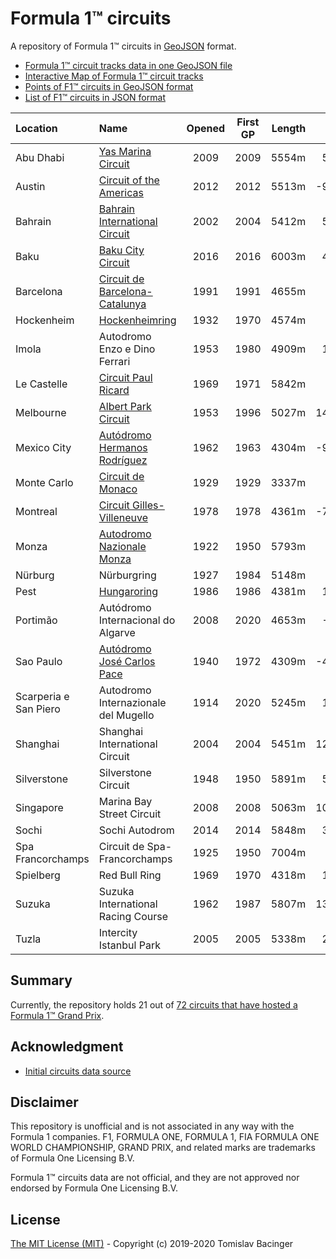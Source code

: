 # Formula 1™ circuits

A repository of Formula 1™ circuits in [GeoJSON](http://geojson.org/) format.

* [Formula 1™ circuit tracks data in one GeoJSON file](f1-circuits.geojson)
* [Interactive Map of Formula 1™ circuit tracks](https://svemir.co/f1/)
* [Points of F1™ circuits in GeoJSON format](f1-locations.geojson)
* [List of F1™ circuits in JSON format](f1-locations.json)

| Location | Name | Opened | First GP | Length | Lon | Lat |
|:---|:---|:---:|:---:|---:|---:|---:|
| Abu Dhabi | [Yas Marina Circuit](circuits/ae-2009.geojson) | 2009 | 2009 | 5554m | 54.601 | 24.471 |
| Austin | [Circuit of the Americas](circuits/us-2012.geojson) | 2012 | 2012 | 5513m | -97.633 | 30.135 |
| Bahrain | [Bahrain International Circuit](circuits/bh-2002.geojson) | 2002 | 2004 | 5412m | 50.512 | 26.031 |
| Baku | [Baku City Circuit](circuits/az-2016.geojson) | 2016 | 2016 | 6003m | 49.842 | 40.369 |
| Barcelona | [Circuit de Barcelona-Catalunya](circuits/es-1991.geojson) | 1991 | 1991 | 4655m | 2.259 | 41.569 |
| Hockenheim | [Hockenheimring](circuits/de-1932.geojson) | 1932 | 1970 | 4574m | 8.572 | 49.330 |
| Imola | Autodromo Enzo e Dino Ferrari | 1953 | 1980 | 4909m | 11.713 | 44.341 |
| Le Castelle | [Circuit Paul Ricard](circuits/fr-1969.geojson) | 1969 | 1971 | 5842m | 5.791 | 43.253 |
| Melbourne | [Albert Park Circuit](circuits/au-1953.geojson) | 1953 | 1996 | 5027m | 144.970 | -37.846 |
| Mexico City | [Autódromo Hermanos Rodríguez](circuits/mx-1962.geojson) | 1962 | 1963 | 4304m | -99.091 | 19.402 |
| Monte Carlo | [Circuit de Monaco](circuits/mc-1929.geojson) | 1929 | 1929 | 3337m | 7.429 | 43.737 |
| Montreal | [Circuit Gilles-Villeneuve](circuits/ca-1978.geojson) | 1978 | 1978 | 4361m | -73.525 | 45.506 |
| Monza | [Autodromo Nazionale Monza](circuits/it-1922.geojson) | 1922 | 1950 | 5793m | 9.290 | 45.621 |
| Nürburg | Nürburgring | 1927 | 1984 | 5148m | 6.943 | 50.334 |
| Pest | [Hungaroring](circuits/hu-1986.geojson) | 1986 | 1986 | 4381m | 19.250 | 47.583 |
| Portimão | Autódromo Internacional do Algarve | 2008 | 2020 | 4653m | -8.628 | 37.232 |
| Sao Paulo | [Autódromo José Carlos Pace](circuits/br-1940.geojson) | 1940 | 1972 | 4309m | -46.698 | -23.702 |
| Scarperia e San Piero | Autodromo Internazionale del Mugello | 1914 | 2020 | 5245m | 11.372 | 43.998 |
| Shanghai | Shanghai International Circuit | 2004 | 2004 | 5451m | 121.221 | 31.340 |
| Silverstone | Silverstone Circuit | 1948 | 1950 | 5891m | 52.072 | -1.017 |
| Singapore | Marina Bay Street Circuit | 2008 | 2008 | 5063m |103.859 | 1.291 | 
| Sochi | Sochi Autodrom | 2014 | 2014 | 5848m | 39.960 | 43.407 |
| Spa Francorchamps | Circuit de Spa-Francorchamps | 1925 | 1950 | 7004m | 5.971 | 50.436 |
| Spielberg | Red Bull Ring | 1969 | 1970 | 4318m | 14.761 | 47.223 |
| Suzuka | Suzuka International Racing Course | 1962 | 1987 | 5807m | 136.534 | 34.844 |
| Tuzla | Intercity Istanbul Park | 2005 | 2005 | 5338m | 29.412 | 40.958 |

## Summary

Currently, the repository holds 21 out of [72 circuits that have hosted a Formula 1™ Grand Prix](https://en.wikipedia.org/wiki/List_of_Formula_One_circuits).

## Acknowledgment

* [Initial circuits data source](https://www.google.com/maps/d/u/0/viewer?mid=1nv6ugq4H67CSzKUauW92-pPstYw&ll=-37.84579005412956%2C144.96881158570557&z=16)

## Disclaimer

This repository is unofficial and is not associated in any way with the Formula 1 companies. F1, FORMULA ONE, FORMULA 1, FIA FORMULA ONE WORLD CHAMPIONSHIP, GRAND PRIX, and related marks are trademarks of Formula One Licensing B.V. 

Formula 1™ circuits data are not official, and they are not approved nor endorsed by Formula One Licensing B.V.

## License

[The MIT License (MIT)](LICENSE.md) - Copyright (c) 2019-2020 Tomislav Bacinger